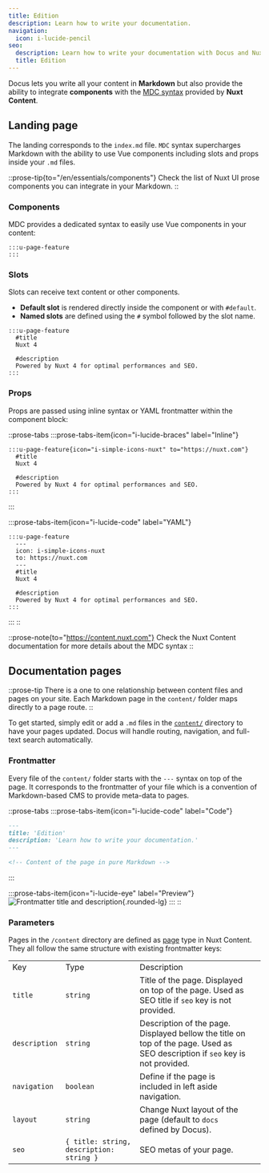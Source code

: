 ```yaml
---
title: Edition
description: Learn how to write your documentation.
navigation:
  icon: i-lucide-pencil
seo:
  description: Learn how to write your documentation with Docus and Nuxt Content.
  title: Edition
---
```


Docus lets you write all your content in **Markdown** but also provide the ability to integrate **components** with the [MDC syntax](https://content.nuxt.com/docs/files/markdown#mdc-syntax) provided by **Nuxt Content**.

## Landing page

The landing corresponds to the `index.md` file. `MDC` syntax supercharges Markdown with the ability to use Vue components including slots and props inside your `.md` files.

::prose-tip{to="/en/essentials/components"}
Check the list of Nuxt UI prose components you can integrate in your Markdown.
::

### Components

MDC provides a dedicated syntax to easily use Vue components in your content:

```mdc [content/index.md]
:::u-page-feature
:::
```

### Slots

Slots can receive text content or other components.

- **Default slot** is rendered directly inside the component or with `#default`.
- **Named slots** are defined using the `#` symbol followed by the slot name.

```mdc [index.md]
:::u-page-feature
  #title
  Nuxt 4
  
  #description
  Powered by Nuxt 4 for optimal performances and SEO.
:::
```

### Props

Props are passed using inline syntax or YAML frontmatter within the component block:

::prose-tabs
  :::prose-tabs-item{icon="i-lucide-braces" label="Inline"}
  ```mdc [index.md]
  :::u-page-feature{icon="i-simple-icons-nuxt" to="https://nuxt.com"}
    #title
    Nuxt 4
    
    #description
    Powered by Nuxt 4 for optimal performances and SEO.
  :::
  ```
  :::

  :::prose-tabs-item{icon="i-lucide-code" label="YAML"}
  ```mdc [index.md]
  :::u-page-feature
    ---
    icon: i-simple-icons-nuxt
    to: https://nuxt.com
    ---
    #title
    Nuxt 4
    
    #description
    Powered by Nuxt 4 for optimal performances and SEO.
  :::
  ```
  :::
::

::prose-note{to="https://content.nuxt.com"}
Check the Nuxt Content documentation for more details about the MDC syntax
::

## Documentation pages

::prose-tip
There is a one to one relationship between content files and pages on your site. Each Markdown page in the `content/` folder maps directly to a page route.
::

To get started, simply edit or add a `.md` files in the [`content/`](https://content.nuxt.com/usage/content-directory) directory to have your pages updated. Docus will handle routing, navigation, and full-text search automatically.

### Frontmatter

Every file of the `content/` folder starts with the `---` syntax on top of the page. It corresponds to the frontmatter of your file which is a convention of Markdown-based CMS to provide meta-data to pages.

::prose-tabs
  :::prose-tabs-item{icon="i-lucide-code" label="Code"}
  ```md [content/getting-started/edition.md]
  ---
  title: 'Edition'
  description: 'Learn how to write your documentation.'
  ---
  
  <!-- Content of the page in pure Markdown -->
  ```
  :::

  :::prose-tabs-item{icon="i-lucide-eye" label="Preview"}
  ![Frontmatter title and description](/documentation/frontmatter-preview-title-description.png){.rounded-lg}
  :::
::

### Parameters

Pages in the `/content` directory are defined as [page](https://content.nuxt.com/docs/collections/types#page-type) type in Nuxt Content. They all follow the same structure with existing frontmatter keys:

|               |                                          |                                                                                                                               |   |
| ------------- | ---------------------------------------- | ----------------------------------------------------------------------------------------------------------------------------- | - |
| Key           | Type                                     | Description                                                                                                                   |   |
| `title`       | `string`                                 | Title of the page. Displayed on top of the page. Used as SEO title if `seo` key is not provided.                              |   |
| `description` | `string`                                 | Description of the page. Displayed bellow the title on top of the page. Used as SEO description if `seo` key is not provided. |   |
| `navigation`  | `boolean`                                | Define if the page is included in left aside navigation.                                                                      |   |
| `layout`      | `string`                                 | Change Nuxt layout of the page (default to `docs` defined by Docus).                                                          |   |
| `seo`         | `{ title: string, description: string }` | SEO metas of your page.                                                                                                       |   |
